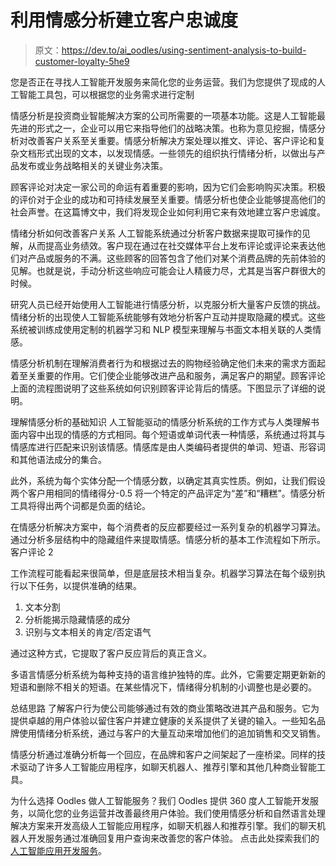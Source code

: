 # 利用情感分析建立客户忠诚度

> 原文：<https://dev.to/ai_oodles/using-sentiment-analysis-to-build-customer-loyalty-5he9>

您是否正在寻找人工智能开发服务来简化您的业务运营。我们为您提供了现成的人工智能工具包，可以根据您的业务需求进行定制

情感分析是投资商业智能解决方案的公司所需要的一项基本功能。这是人工智能最先进的形式之一，企业可以用它来指导他们的战略决策。也称为意见挖掘，情感分析对改善客户关系至关重要。情感分析解决方案处理以推文、评论、客户评论和复杂文档形式出现的文本，以发现情感。一些领先的组织执行情绪分析，以做出与产品发布或业务战略相关的关键业务决策。

顾客评论对决定一家公司的命运有着重要的影响，因为它们会影响购买决策。积极的评价对于企业的成功和可持续发展至关重要。情感分析也使企业能够提高他们的社会声誉。在这篇博文中，我们将发现企业如何利用它来有效地建立客户忠诚度。

情绪分析如何改善客户关系
人工智能系统通过分析客户数据来提取可操作的见解，从而提高业务绩效。客户现在通过在社交媒体平台上发布评论或评论来表达他们对产品或服务的不满。这些顾客的回答包含了他们对某个消费品牌的先前体验的见解。也就是说，手动分析这些响应可能会让人精疲力尽，尤其是当客户群很大的时候。

研究人员已经开始使用人工智能进行情感分析，以克服分析大量客户反馈的挑战。情绪分析的出现使人工智能系统能够有效地分析客户互动并提取隐藏的模式。这些系统被训练成使用定制的机器学习和 NLP 模型来理解与书面文本相关联的人类情感。

情感分析机制在理解消费者行为和根据过去的购物经验确定他们未来的需求方面起着至关重要的作用。它们使企业能够改进产品和服务，满足客户的期望。顾客评论上面的流程图说明了这些系统如何识别顾客评论背后的情感。下图显示了详细的说明。

理解情感分析的基础知识
人工智能驱动的情感分析系统的工作方式与人类理解书面内容中出现的情感的方式相同。每个短语或单词代表一种情感，系统通过将其与情感库进行匹配来识别该情感。情感库是由人类编码者提供的单词、短语、形容词和其他语法成分的集合。

此外，系统为每个实体分配一个情感分数，以确定其真实性质。例如，让我们假设两个客户用相同的情绪得分-0.5 将一个特定的产品评定为“差”和“糟糕”。情感分析工具将得出两个词都是负面的结论。

在情感分析解决方案中，每个消费者的反应都要经过一系列复杂的机器学习算法。通过分析多层结构中的隐藏组件来提取情感。情感分析的基本工作流程如下所示。客户评论 2

工作流程可能看起来很简单，但是底层技术相当复杂。机器学习算法在每个级别执行以下任务，以提供准确的结果。

1.  文本分割
2.  分析能揭示隐藏情感的成分
3.  识别与文本相关的肯定/否定语气

通过这种方式，它提取了客户反应背后的真正含义。

多语言情感分析系统为每种支持的语言维护独特的库。此外，它需要定期更新新的短语和删除不相关的短语。在某些情况下，情绪得分机制的小调整也是必要的。

总结思路
了解客户行为使公司能够通过有效的商业策略改进其产品和服务。它为提供卓越的用户体验以留住客户并建立健康的关系提供了关键的输入。一些知名品牌使用情绪分析系统，通过与客户的大量互动来增加他们的追加销售和交叉销售。

情感分析通过准确分析每一个回应，在品牌和客户之间架起了一座桥梁。同样的技术驱动了许多人工智能应用程序，如聊天机器人、推荐引擎和其他几种商业智能工具。

为什么选择 Oodles 做人工智能服务？我们 Oodles 提供 360 度人工智能开发服务，以简化您的业务运营并改善最终用户体验。我们使用情感分析和自然语言处理解决方案来开发高级人工智能应用程序，如聊天机器人和推荐引擎。我们的聊天机器人开发服务通过准确回复用户查询来改善您的客户体验。
点击此处探索我们的[人工智能应用开发服务](https://artificialintelligence.oodles.io/)。
